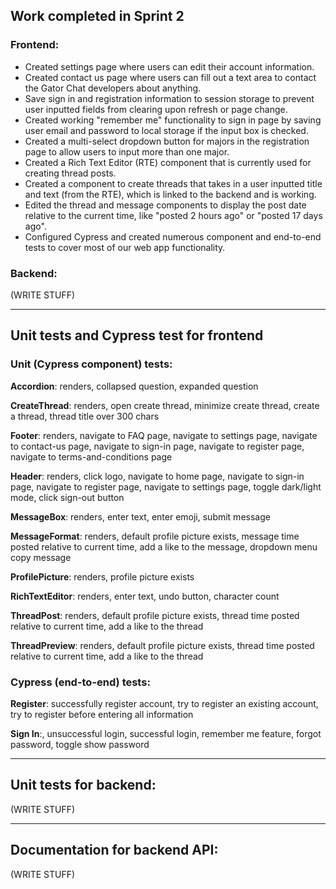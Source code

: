 ## Work completed in Sprint 2
### Frontend:
- Created settings page where users can edit their account information.
- Created contact us page where users can fill out a text area to contact the Gator Chat developers about anything.
- Save sign in and registration information to session storage to prevent user inputted fields from clearing upon refresh or page change.
- Created working "remember me" functionality to sign in page by saving user email and password to local storage if the input box is checked.
- Created a multi-select dropdown button for majors in the registration page to allow users to input more than one major.
- Created a Rich Text Editor (RTE) component that is currently used for creating thread posts.
- Created a component to create threads that takes in a user inputted title and text (from the RTE), which is linked to the backend and is working. 
- Edited the thread and message components to display the post date relative to the current time, like "posted 2 hours ago" or "posted 17 days ago".
- Configured Cypress and created numerous component and end-to-end tests to cover most of our web app functionality.

### Backend:
(WRITE STUFF)
___
## Unit tests and Cypress test for frontend
### Unit (Cypress component) tests: 
**Accordion**: renders, collapsed question, expanded question

**CreateThread**: renders, open create thread, minimize create thread, create a thread, thread title over 300 chars

**Footer**: renders, navigate to FAQ page, navigate to settings page, navigate to contact-us page, navigate to sign-in page, navigate to register page, navigate to terms-and-conditions page

**Header**: renders, click logo, navigate to home page, navigate to sign-in page, navigate to register page, navigate to settings page, toggle dark/light mode, click sign-out button

**MessageBox**: renders, enter text, enter emoji, submit message

**MessageFormat**: renders, default profile picture exists, message time posted relative to current time, add a like to the message, dropdown menu copy message

**ProfilePicture**: renders, profile picture exists

**RichTextEditor**: renders, enter text, undo button, character count

**ThreadPost**: renders, default profile picture exists, thread time posted relative to current time, add a like to the thread

**ThreadPreview**: renders, default profile picture exists, thread time posted relative to current time, add a like to the thread

### Cypress (end-to-end) tests:
**Register**: successfully register account, try to register an existing account, try to register before entering all information

**Sign In**:, unsuccessful login, successful login, remember me feature, forgot password, toggle show password
___
## Unit tests for backend:
(WRITE STUFF)
___
## Documentation for backend API:
(WRITE STUFF)

